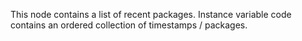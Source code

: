 This node contains a list of recent packages. Instance variable code contains an ordered collection of timestamps / packages.
